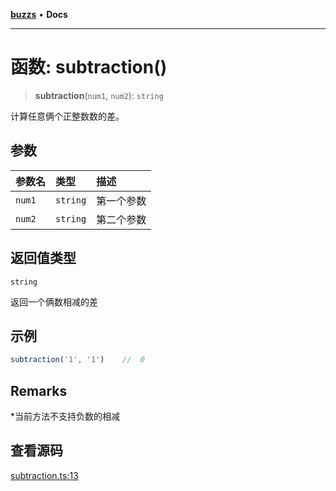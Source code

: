 [**buzzs**](../README.md) • **Docs**

***

# 函数: subtraction()

> **subtraction**(`num1`, `num2`): `string`

计算任意俩个正整数数的差。

## 参数

| 参数名 | 类型 | 描述 |
| :------ | :------ | :------ |
| `num1` | `string` | 第一个参数 |
| `num2` | `string` | 第二个参数 |

## 返回值类型

`string`

返回一个俩数相减的差

## 示例

```ts
subtraction('1', '1')    //  0
```

## Remarks

*当前方法不支持负数的相减

## 查看源码

[subtraction.ts:13](https://github.com/Leexiaop/buzz/blob/99fb078192c5ecbd5dc4be8c30a86d1e5b8d63da/src/subtraction.ts#L13)
